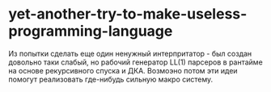 yet-another-try-to-make-useless-programming-language
====================================================

Из попытки сделать еще один ненужный интерпритатор - был создан довольно таки слабый, но рабочий генератор LL(1) парсеров в рантайме на основе рекурсивного спуска и ДКА. Возмоэно потом эти идеи помогут реализовать где-нибудь сильную макро систему.
